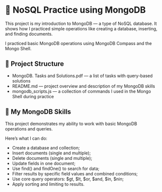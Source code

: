 # 🧭 NoSQL Practice using MongoDB

This project is my introduction to MongoDB — a type of NoSQL database.
It shows how I practiced simple operations like creating a database, inserting, and finding documents.

I practiced basic MongoDB operations using MongoDB Compass and the Mongo Shell.

## 📁 Project Structure
- MongoDB. Tasks and Solutions.pdf — a list of tasks with query-based solutions
- README.md — project overview and description of my MongoDB skills
- mongodb_scripts.js — a collection of commands I used in the Mongo Shell during practice

## 🧠 My MongoDB Skills

This project demonstrates my ability to work with basic MongoDB operations and queries.

Here’s what I can do:
- Create a database and collection;
- Insert documents (single and multiple);
- Delete documents (single and multiple);
- Update fields in one document;
- Use find() and findOne() to search for data;
- Filter results by specific field values and combined conditions;
- Use core query operators: $gt, $lt, $or, $and, $in, $nin;
- Apply sorting and limiting to results.

